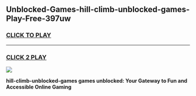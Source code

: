 
## Unblocked-Games-hill-climb-unblocked-games-Play-Free-397uw
<h3>
<a href="https://premium76.site?title=hill-climb-unblocked-games&ref=23A">CLICK TO PLAY</a></h3>
<hr>

<h3>
<a href="https://premium76.site?title=hill-climb-unblocked-games&ref=23A">CLICK 2 PLAY</a>
  
</h3>

<a href="https://premium76.site?title=hill-climb-unblocked-games&ref=23A"><img src="https://clearcache.store/games.png"></a>


**hill-climb-unblocked-games games unblocked: Your Gateway to Fun and Accessible Online Gaming**
